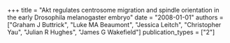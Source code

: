 +++
title = "Akt regulates centrosome migration and spindle orientation in the early Drosophila melanogaster embryo"
date = "2008-01-01"
authors = ["Graham J Buttrick", "Luke MA Beaumont", "Jessica Leitch", "Christopher Yau", "Julian R Hughes", "James G Wakefield"]
publication_types = ["2"]

